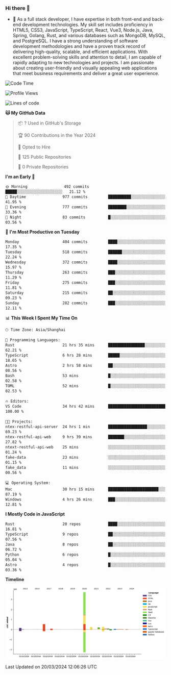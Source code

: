 ### Hi there 👋

- 🌱 As a full stack developer, I have expertise in both front-end and back-end development technologies. My skill set includes proficiency in HTML5, CSS3, JavaScript, TypeScript, React, Vue3, Node.js, Java, Spring, Golang, Rust, and various databases such as MongoDB, MySQL, and PostgreSQL. I have a strong understanding of software development methodologies and have a proven track record of delivering high-quality, scalable, and efficient applications. With excellent problem-solving skills and attention to detail, I am capable of rapidly adapting to new technologies and projects. I am passionate about creating user-friendly and visually appealing web applications that meet business requirements and deliver a great user experience.

<!--START_SECTION:waka-->
![Code Time](http://img.shields.io/badge/Code%20Time-1%2C263%20hrs%2054%20mins-blue)

![Profile Views](http://img.shields.io/badge/Profile%20Views-0-blue)

![Lines of code](https://img.shields.io/badge/From%20Hello%20World%20I%27ve%20Written-5.6%20million%20lines%20of%20code-blue)

**🐱 My GitHub Data** 

> 📦 ? Used in GitHub's Storage 
 > 
> 🏆 90 Contributions in the Year 2024
 > 
> 💼 Opted to Hire
 > 
> 📜 125 Public Repositories 
 > 
> 🔑 0 Private Repositories 
 > 
**I'm an Early 🐤** 

```text
🌞 Morning                492 commits         █████░░░░░░░░░░░░░░░░░░░░   21.12 % 
🌆 Daytime                977 commits         ██████████░░░░░░░░░░░░░░░   41.95 % 
🌃 Evening                777 commits         ████████░░░░░░░░░░░░░░░░░   33.36 % 
🌙 Night                  83 commits          █░░░░░░░░░░░░░░░░░░░░░░░░   03.56 % 
```
📅 **I'm Most Productive on Tuesday** 

```text
Monday                   404 commits         ████░░░░░░░░░░░░░░░░░░░░░   17.35 % 
Tuesday                  518 commits         ██████░░░░░░░░░░░░░░░░░░░   22.24 % 
Wednesday                372 commits         ████░░░░░░░░░░░░░░░░░░░░░   15.97 % 
Thursday                 263 commits         ███░░░░░░░░░░░░░░░░░░░░░░   11.29 % 
Friday                   275 commits         ███░░░░░░░░░░░░░░░░░░░░░░   11.81 % 
Saturday                 215 commits         ██░░░░░░░░░░░░░░░░░░░░░░░   09.23 % 
Sunday                   282 commits         ███░░░░░░░░░░░░░░░░░░░░░░   12.11 % 
```


📊 **This Week I Spent My Time On** 

```text
🕑︎ Time Zone: Asia/Shanghai

💬 Programming Languages: 
Rust                     21 hrs 35 mins      ████████████████░░░░░░░░░   62.21 % 
TypeScript               6 hrs 28 mins       █████░░░░░░░░░░░░░░░░░░░░   18.65 % 
Astro                    2 hrs 58 mins       ██░░░░░░░░░░░░░░░░░░░░░░░   08.56 % 
Bash                     53 mins             █░░░░░░░░░░░░░░░░░░░░░░░░   02.58 % 
TOML                     52 mins             █░░░░░░░░░░░░░░░░░░░░░░░░   02.53 % 

🔥 Editors: 
VS Code                  34 hrs 42 mins      █████████████████████████   100.00 % 

🐱‍💻 Projects: 
ntex-restful-api-server  24 hrs 1 min        █████████████████░░░░░░░░   69.23 % 
ntex-restful-api-web     9 hrs 39 mins       ███████░░░░░░░░░░░░░░░░░░   27.82 % 
ntext-restful-api-web    25 mins             ░░░░░░░░░░░░░░░░░░░░░░░░░   01.24 % 
fake-data                23 mins             ░░░░░░░░░░░░░░░░░░░░░░░░░   01.15 % 
fake_data                11 mins             ░░░░░░░░░░░░░░░░░░░░░░░░░   00.56 % 

💻 Operating System: 
Mac                      30 hrs 15 mins      ██████████████████████░░░   87.19 % 
Windows                  4 hrs 26 mins       ███░░░░░░░░░░░░░░░░░░░░░░   12.81 % 
```

**I Mostly Code in JavaScript** 

```text
Rust                     20 repos            ████░░░░░░░░░░░░░░░░░░░░░   16.81 % 
TypeScript               9 repos             ██░░░░░░░░░░░░░░░░░░░░░░░   07.56 % 
Java                     8 repos             ██░░░░░░░░░░░░░░░░░░░░░░░   06.72 % 
Python                   6 repos             █░░░░░░░░░░░░░░░░░░░░░░░░   05.04 % 
Astro                    4 repos             █░░░░░░░░░░░░░░░░░░░░░░░░   03.36 % 
```



**Timeline**

![Lines of Code chart](https://raw.githubusercontent.com/elton/elton/main/assets/bar_graph.png)


 Last Updated on 20/03/2024 12:06:26 UTC
<!--END_SECTION:waka-->

<!--
**elton/elton** is a ✨ _special_ ✨ repository because its `README.md` (this file) appears on your GitHub profile.

Here are some ideas to get you started:

- 🔭 I’m currently working on ...
- 🌱 I’m currently learning ...
- 👯 I’m looking to collaborate on ...
- 🤔 I’m looking for help with ...
- 💬 Ask me about ...
- 📫 How to reach me: ...
- 😄 Pronouns: ...
- ⚡ Fun fact: ...
-->
